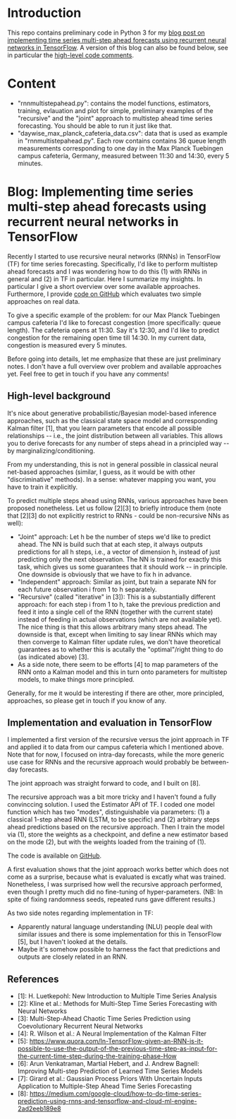 Introduction
===

This repo contains preliminary code in Python 3 for my [blog post on implementing time series multi-step ahead forecasts using recurrent neural networks in TensorFlow](http://geiger.onl/news/blog/2018/05/26/Implementing-time-series-multi-step-ahead-forecasts-using-recurrent-neural-networks-in-TensorFlow.html). A version of this blog can also be found below, see in particular the [high-level code comments](#code).


Content
===

- "rnnmultistepahead.py": contains the model functions, estimators, training, evlauation and plot for simple, preliminary examples of the "recursive" and the "joint" approach to multistep ahead time series forecasting. You should be able to run it just like that.
- "daywise_max_planck_cafeteria_data.csv": data that is used as example in "rnnmultistepahead.py". Each row contains contains 36 queue length measurements corresponding to one day in the Max Planck Tuebingen campus cafeteria, Germany, measured between 11:30 and 14:30, every 5 minutes. 



Blog: Implementing time series multi-step ahead forecasts using recurrent neural networks in TensorFlow
===


Recently I started to use recursive neural networks (RNNs) in TensorFlow (TF) for time series forecasting. Specifically, I'd like to perform multistep ahead forecasts and I was wondering how to do this (1) with RNNs in general and (2) in TF in particular. Here I summarize my insights. In particular I give a short overview over some available approaches. Furthermore, I provide [code on GitHub](https://github.com/phgeiger/rnn_multistep_ahead_forecasting) which evaluates two simple approaches on real data.

To give a specific example of the problem: for our Max Planck Tuebingen campus cafeteria I'd like to forecast congestion (more specifically: queue length). The cafeteria opens at 11:30. Say it's 12:30, and I'd like to predict congestion for the remaining open time till 14:30. In my current data, congestion is measured every 5 minutes.

Before going into details, let me emphasize that these are just preliminary notes. I don't have a full overview over problem and available approaches yet. Feel free to get in touch if you have any comments!

## High-level background

It's nice about generative probabilistic/Bayesian model-based inference approaches, such as the classical state space model and corresponding Kalman filter [1], that you learn parameters that encode all possible relationships -- i.e., the joint distribution between all variables. This allows you to derive forecasts for any number of steps ahead in a principled way -- by marginalizing/conditioning.

From my understanding, this is not in general possible in classical neural net-based approaches (similar, I guess, as it would be with other "discriminative" methods). In a sense: whatever mapping you want, you have to train it explicitly.

To predict multiple steps ahead using RNNs, various approaches have been proposed nonetheless. Let us follow [2][3] to briefly introduce them (note that [2][3] do not explicitly restrict to RNNs - could be non-recursive NNs as well):
- "Joint" approach: Let h be the number of steps we'd like to predict ahead. The NN is build such that at each step, it always outputs predictions for all h steps, i.e., a vector of dimension h, instead of just predicting only the next observation. The NN is trained for exactly this task, which gives us some guarantees that it should work -- in principle. One downside is obviously that we have to fix h in advance.
- "Independent" approach: Similar as joint, but train a separate NN for each future observation i from 1 to h separately.
- "Recursive" (called "iterative" in [3]): This is a substantially different approach: for each step i from 1 to h, take the previous prediction and feed it into a single cell of the RNN (together with the current state) instead of feeding in actual observations (which are not available yet). The nice thing is that this allows arbitrary many steps ahead. The downside is that, except when limiting to say linear RNNs which may then converge to Kalman filter update rules, we don't have theoretical guarantees as to whether this is acutally the "optimal"/right thing to do (as indicated above) [3].
- As a side note, there seem to be efforts [4] to map parameters of the RNN onto a Kalman model and this in turn onto parameters for multistep models, to make things more principled.

Generally, for me it would be interesting if there are other, more principled, approaches, so please get in touch if you know of any.

## Implementation and evaluation in TensorFlow

I implemented a first version of the recursive versus the joint approach in TF and applied it to data from our campus cafeteria which I mentioned above. Note that for now, I focused on intra-day forecasts, while the more generic use case for RNNs and the recursive approach would probably be between-day forecasts.

The joint approach was straight forward to code, and I built on [8].

The recursive approach was a bit more tricky and I haven't found a fully convinccing solution. I used the Estimator API of TF. I coded one model function which has two "modes", distinguishable via parameters: (1) a classical 1-step ahead RNN (LSTM, to be specific) and (2) arbitrary steps ahead predictions based on the recursive approach. Then I train the model via (1), store the weights as a checkpoint, and define a new estimator based on the mode (2), but with the weights loaded from the training of (1).

The code is available on [GitHub](https://github.com/phgeiger/rnn_multistep_ahead_forecasting).

A first evaluation shows that the joint approach works better which does not come as a surprise, because what is evaluated is excatly what was trained. Nonetheless, I was surprised how well the recursive approach performed, even though I pretty much did no fine-tuning of hyper-parameters. (NB: In spite of fixing randomness seeds, repeated runs gave different results.)

As two side notes regarding implementation in TF:
- Apparently natural language understanding (NLU) people deal with similar issues and there is some implementation for this in TensorFlow [5], but I haven't looked at the details.
- Maybe it's somehow possible to harness the fact that predictions and outputs are closely related in an RNN.


## References

- \[1\]: H. Luetkepohl: New Introduction to Multiple Time Series Analysis
- \[2\]: Kline et al.: Methods for Multi-Step Time Series Forecasting with Neural Networks
- \[3\]: Multi-Step-Ahead Chaotic Time Series Prediction using Coevolutionary Recurrent Neural Networks
- \[4\]: R. Wilson et al.: A Neural Implementation of the Kalman Filter
- \[5\]: https://www.quora.com/In-TensorFlow-given-an-RNN-is-it-possible-to-use-the-output-of-the-previous-time-step-as-input-for-the-current-time-step-during-the-training-phase-How
- \[6\]: Arun Venkatraman, Martial Hebert, and J. Andrew Bagnell: Improving Multi-step Prediction of Learned Time Series Models
- \[7\]: Girard et al.: Gaussian Process Priors With Uncertain Inputs Application to Multiple-Step Ahead Time Series Forecasting
- \[8\]: https://medium.com/google-cloud/how-to-do-time-series-prediction-using-rnns-and-tensorflow-and-cloud-ml-engine-2ad2eeb189e8
